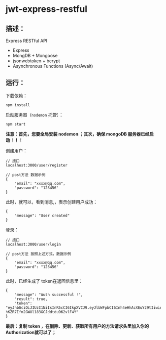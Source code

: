 # jwt-express-restful



## 描述：

Express RESTful API 

- Express
- MongDB + Mongoose
- jsonwebtoken +  bcrypt
- Asynchronous Functions (Async/Await)



## 运行：

下载依赖：

```
npm install
```



启动服务器（`nodemon` 托管）：

```
npm start
```

**注意：首先，您要全局安装 nodemon ；其次，确保 mongoDB 服务器已经启动！！！**



创建用户：

```
// 接口
localhost:3000/user/register

// post方法 数据示例
{
	"email": "xxxx@qq.com",
	"password": "123456"
}
```

此时，就可以，看到消息,，表示创建用户成功：

```
{
    "message": "User created"
}
```



登录：

```
// 接口
localhost:3000/user/login

// post方法 按照上述方式，数据示例
{
	"email": "xxxx@qq.com",
	"password": "123456"
}
```

此时，已经生成了 token在返回信息里：

```
{
    "message": "Auth successful !",
    "result": true,
    "token": "eyJhbGciOiJIUzI1NiIsInR5cCI6IkpXVCJ9.eyJlbWFpbCI6Inh4eHhAcXEuY29tIiwidXNlcklkIjoiNWFhNGE2NGE2OTgyYTUwZTYwMjM5ZTg0IiwiaWF0IjoxNTIwNzQwMTQ5LCJleHAiOjE1MjA3NDM3NDl9.PYT7nYJbjZ-hKZR7Ifm2GWUl183GCJddtdu962vlF4Y"
}
```



**最后：复制 token ，在删除、更新、获取所有用户的方法请求头里加入你的Authorization就可以了；**



